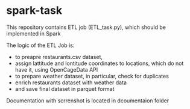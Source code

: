 # spark-task

This repository contains ETL job (ETL_task.py), which should be implemented in Spark

The logic of the ETL Job is:
- to preapre restaurants.csv dataset, 
- assign lattitude and lontitude coordinates to locations, which do not have it, using OpenCageData API
- to prepare weather dataset, in particular, check for duplicates
- enrich restaurants dataset with weather data
- and save final dataset in parquet format

Documentation with scrrenshot is located in dcoumentaion folder